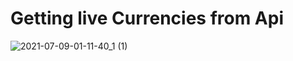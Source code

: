# Getting live Currencies from Api


 


![2021-07-09-01-11-40_1 (1)](https://user-images.githubusercontent.com/75577514/124999145-3707cf00-e056-11eb-8f68-3483762f937d.gif)
